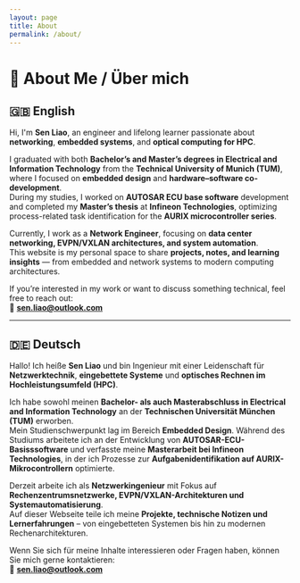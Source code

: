 ```yaml
---
layout: page
title: About
permalink: /about/
---
```


# 👋 About Me / Über mich

## 🇬🇧 English

Hi, I'm **Sen Liao**, an engineer and lifelong learner passionate about **networking**, **embedded systems**, and **optical computing for HPC**.

I graduated with both **Bachelor’s and Master’s degrees in Electrical and Information Technology** from the **Technical University of Munich (TUM)**, where I focused on **embedded design** and **hardware–software co-development**.  
During my studies, I worked on **AUTOSAR ECU base software** development and completed my **Master’s thesis** at **Infineon Technologies**, optimizing process-related task identification for the **AURIX microcontroller series**.

Currently, I work as a **Network Engineer**, focusing on **data center networking, EVPN/VXLAN architectures, and system automation**.  
This website is my personal space to share **projects, notes, and learning insights** — from embedded and network systems to modern computing architectures.

If you’re interested in my work or want to discuss something technical, feel free to reach out:  
📧 **sen.liao@outlook.com**

---

## 🇩🇪 Deutsch

Hallo! Ich heiße **Sen Liao** und bin Ingenieur mit einer Leidenschaft für **Netzwerktechnik**, **eingebettete Systeme** und **optisches Rechnen im Hochleistungsumfeld (HPC)**.

Ich habe sowohl meinen **Bachelor- als auch Masterabschluss in Electrical and Information Technology** an der **Technischen Universität München (TUM)** erworben.  
Mein Studienschwerpunkt lag im Bereich **Embedded Design**. Während des Studiums arbeitete ich an der Entwicklung von **AUTOSAR-ECU-Basisssoftware** und verfasste meine **Masterarbeit bei Infineon Technologies**, in der ich Prozesse zur **Aufgabenidentifikation auf AURIX-Mikrocontrollern** optimierte.

Derzeit arbeite ich als **Netzwerkingenieur** mit Fokus auf **Rechenzentrumsnetzwerke, EVPN/VXLAN-Architekturen und Systemautomatisierung**.  
Auf dieser Webseite teile ich meine **Projekte, technische Notizen und Lernerfahrungen** – von eingebetteten Systemen bis hin zu modernen Rechenarchitekturen.

Wenn Sie sich für meine Inhalte interessieren oder Fragen haben, können Sie mich gerne kontaktieren:  
📧 **sen.liao@outlook.com**

